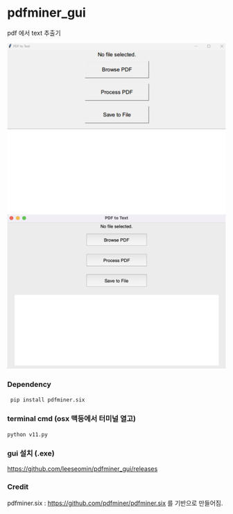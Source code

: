 # pdfminer_gui 

pdf 에서 text 추출기


![대표](https://github.com/leeseomin/pdfminer_gui/blob/main/images/c2.png)
![대표](https://github.com/leeseomin/pdfminer_gui/blob/main/images/mac.png)


###  Dependency 


``` pip install pdfminer.six``` 


###  terminal cmd  (osx 맥등에서  터미널 열고)

``` python v11.py  ```


### gui 설치 (.exe)

https://github.com/leeseomin/pdfminer_gui/releases



### Credit


pdfminer.six  :  https://github.com/pdfminer/pdfminer.six  를 기반으로 만들어짐.


